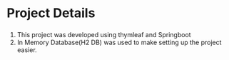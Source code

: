 # Project Details

### 

1. This project was developed using thymleaf and Springboot
2. In Memory Database(H2 DB) was used to make setting up the project easier.

